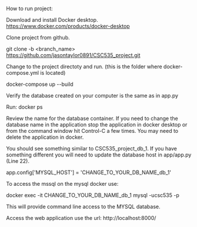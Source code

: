 How to run project:

Download and install Docker desktop.
https://www.docker.com/products/docker-desktop

Clone project from github.

git clone -b <branch_name> https://github.com/jasontaylor0891/CSC535_project.git

Change to the project directoty and run. (this is the folder where docker-compose.yml is located)

docker-compose up --build

Verify the database created on your computer is the same as in app.py

Run:
  docker ps 

Review the name for the database container.  If you need to change the database name in the application stop the application in docker desktop or from the command window hit Control-C a few times.  You may need to delete the application in docker.

You should see something similar to CSC535_project_db_1.  If you have something different you will need to update the database host in app/app.py (Line 22).

app.config['MYSQL_HOST'] = 'CHANGE_TO_YOUR_DB_NAME_db_1'

To access the mssql on the mysql docker use:

docker exec -it CHANGE_TO_YOUR_DB_NAME_db_1 mysql -ucsc535 -p

This will provide command line access to the MYSQL database.

Access the web application use the url: http://localhost:8000/
